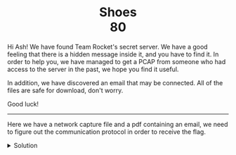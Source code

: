 <h1 align='center'>Shoes<br>80</h1>

<p>
Hi Ash! We have found Team Rocket's secret server. 
We have a good feeling that there is a hidden message inside it, and you have to find it. In order to help you, we have managed to get a PCAP from someone who had access to the server in the past, we hope you find it useful.

In addition, we have discovered an email that may be connected. All of the files are safe for download, don't worry.

Good luck!</p>
___


<p>

Here we have a network capture file and a pdf containing an email, we need to figure out the communication protocol in 
order to receive the flag.

</p>

<details>
  <summary>Solution</summary>
  <p>
  
  First by inspecting the pdf file, I can understand that they have an implementation of a network communication
  protocol and they are using some kind of a checksum that is standard.
  
  </p>
  <p>
  
  By inspecting the WireShark capture file I can see some traffic, but there is an interesting traffic between 
  the ip `10.0.2.15` (local machine) and an external ip address `52.28.255.56` (the server), this conversation is shown two times,
  the conversation between them goes as follows:
  
  1. The local machine sends an initial message.
  2. The server replies with a message containing random characters every time.
  3. The local machine send a reply to the server (depends on the message from the server).
  4. The local machine send another message to the server.
  5. The server sends back a message that looks like the local machine's message.
  6. The local machine sends a GET request to the server.
  7. The server sends a GET response.
  
  </p>
  <p>
  
  Investigating the various messages between the server and the local machine, I noticed that all the messages do start
  with the byte `0x5a`, and I also found out that the last 4 bytes
  are representing the CRC32 checksum (little endian) of the entire message (except the checksum itself of course),
  and also the first message we receive from the server, I shall call it the challenge, is consisting apart from the checksum
  and the header byte of exactly 4 bytes, the first byte seems to be from the initial message, the second byte is 
  random every time (I'll call it random byte), and the 3 last bytes are also random every time (I'll call them the secret).
  
  </p><p>
  
  By inspecting the response from the local machine's response, the response consists of (apart from the header byte and the checksum) 
  exactly 4 bytes, the first of which, is the random byte from the challenge, and the other 3 bytes seems to be random,
  but by xor-ing them with the secret from the challenge I always get `CSA` as a result.
  
  <br>
  
  The third message from the local machine contains an ip address, seems to be to send the GET request to.
  
  </p><p> 
  
  So, to summarize the protocol:
  1. The client initiate the transaction.
  2. The server sends a challenge to authenticate the client.
  3. The client sends a response to that challenge by xor-ing the secret with `CSA`.
  4. The client sends an ip address to forward the GET request to.
  5. The server confirms that ip address.
  6. The client sends a GET request.
  7. The server returns the GET response.
  
  All the message from 1 to 5 need to have a CRC32 checksum in their end.
  </p><p>
  
  By following the protocol described above, I managed to communicate with the server and send any GET request I wanted,
  so by requesting the file `Flag.jpg` I received this image:
  
  <br>
  
  ![Flag](Flag.jpg)
  
  And receiving the flag:<br>
  
  `CSA{p1k4p1k4}`
  
  <br></p>
  
  <p>
  
  How to use:<br>
  
  `python3 solver.py <filename=File.jpg>`
  
  </p>
</details>
